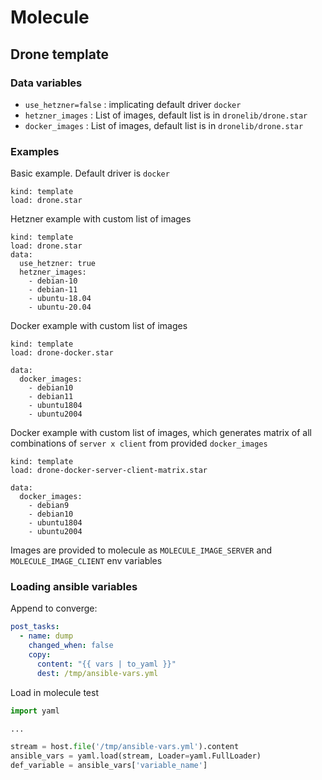 # Molecule
## Drone template

### Data variables
- `use_hetzner=false` : implicating default driver `docker`
- `hetzner_images` : List of images, default list is in `dronelib/drone.star`
- `docker_images` : List of images, default list is in `dronelib/drone.star`


### Examples

Basic example. Default driver is `docker`

```
kind: template
load: drone.star
```

Hetzner example with custom list of images

```
kind: template
load: drone.star
data:
  use_hetzner: true
  hetzner_images:
    - debian-10
    - debian-11
    - ubuntu-18.04
    - ubuntu-20.04
```

Docker example with custom list of images
```
kind: template
load: drone-docker.star

data:
  docker_images:
    - debian10
    - debian11
    - ubuntu1804
    - ubuntu2004
```

Docker example with custom list of images, which generates matrix of all combinations of `server x client` from provided `docker_images`
```
kind: template
load: drone-docker-server-client-matrix.star

data:
  docker_images:
    - debian9
    - debian10
    - ubuntu1804
    - ubuntu2004
```
Images are provided to molecule as `MOLECULE_IMAGE_SERVER` and `MOLECULE_IMAGE_CLIENT` env variables

### Loading ansible variables

Append to converge:

```YAML
post_tasks:
  - name: dump
    changed_when: false
    copy:
      content: "{{ vars | to_yaml }}"
      dest: /tmp/ansible-vars.yml
```

Load in molecule test

```PYTHON
import yaml

...

stream = host.file('/tmp/ansible-vars.yml').content
ansible_vars = yaml.load(stream, Loader=yaml.FullLoader)
def_variable = ansible_vars['variable_name']
```
